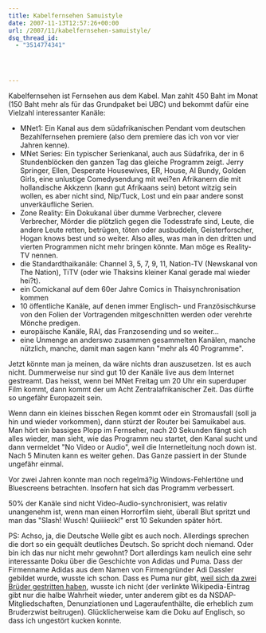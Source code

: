 ```yaml
---
title: Kabelfernsehen Samuistyle
date: 2007-11-13T12:57:26+00:00
url: /2007/11/kabelfernsehen-samuistyle/
dsq_thread_id:
  - "3514774341"




---
```

Kabelfernsehen ist Fernsehen aus dem Kabel. Man zahlt 450 Baht im Monat (150 Baht mehr als für das Grundpaket bei <span class="caps">UBC</span>) und bekommt dafür eine Vielzahl interessanter Kanäle:

* MNet1: Ein Kanal aus dem südafrikanischen Pendant vom deutschen Bezahlfernsehen premiere (also dem premiere das ich von vor vier Jahren kenne).
* MNet Series: Ein typischer Serienkanal, auch aus Südafrika, der in 6 Stundenblöcken den ganzen Tag das gleiche Programm zeigt. Jerry Springer, Ellen, Desperate Housewives, ER, House, Al Bundy, Golden Girls, eine unlustige Comedysendung mit wei?en Afrikanern die mit hollandische Akkzenn (kann gut Afrikaans sein) betont witzig sein wollen, es aber nicht sind, Nip/Tuck, Lost und ein paar andere sonst unverkäufliche Serien.
* Zone Reality: Ein Dokukanal über dumme Verbrecher, clevere Verbrecher, Mörder die plötzlich gegen die Todesstrafe sind, Leute, die andere Leute retten, betrügen, töten oder ausbuddeln, Geisterforscher, Hogan knows best und so weiter. Also alles, was man in den dritten und vierten Programmen nicht mehr bringen könnte. Man möge es Reality-TV nennen.
* die Standardthaikanäle: Channel 3, 5, 7, 9, 11, Nation-TV (Newskanal von The Nation), TiTV (oder wie Thaksins kleiner Kanal gerade mal wieder hei?t).
* ein Comickanal auf dem 60er Jahre Comics in Thaisynchronisation kommen
* 10 öffentliche Kanäle, auf denen immer Englisch- und Französischkurse von den Folien der Vortragenden mitgeschnitten werden oder verehrte Mönche predigen.
* europäische Kanäle, <span class="caps">RAI</span>, das Franzosending und so weiter...
* eine Unmenge an anderswo zusammen gesammelten Kanälen, manche nützlich, manche, damit man sagen kann "mehr als 40 Programme".

Jetzt könnte man ja meinen, da wäre nichts dran auszusetzen. Ist es auch nicht. Dummerweise nur sind gut 10 der Kanäle live aus dem Internet gestreamt. Das heisst, wenn bei MNet Freitag um 20 Uhr ein superduper Film kommt, dann kommt der um Acht Zentralafrikanischer Zeit. Das dürfte so ungefähr Europazeit sein.

Wenn dann ein kleines bisschen Regen kommt oder ein Stromausfall (soll ja hin und wieder vorkommen), dann stürzt der Router bei Samuikabel aus. Man hört ein bassiges Plopp im Fernseher, nach 20 Sekunden fängt sich alles wieder, man sieht, wie das Programm neu startet, den Kanal sucht und dann vermeldet "No Video or Audio", weil die Internetleitung noch down ist. Nach 5 Minuten kann es weiter gehen. Das Ganze passiert in der Stunde ungefähr einmal.

Vor zwei Jahren konnte man noch regelmä?ig Windows-Fehlertöne und Bluescreens betrachten. Insofern hat sich das Programm verbessert.

50% der Kanäle sind nicht Video-Audio-synchronisiert, was relativ unangenehm ist, wenn man einen Horrorfilm sieht, überall Blut spritzt und man das "Slash! Wusch! Quiiiieck!" erst 10 Sekunden später hört.

PS: Achso, ja, die Deutsche Welle gibt es auch noch. Allerdings sprechen die dort so ein gequält deutliches Deutsch. So spricht doch niemand. Oder bin ich das nur nicht mehr gewohnt? Dort allerdings kam neulich eine sehr interessante Doku über die Geschichte von Adidas und Puma. Dass der Firmenname Adidas aus dem Namen von Firmengründer Adi Dassler gebildet wurde, wusste ich schon. Dass es Puma nur gibt, [weil sich da zwei Brüder gestritten haben][1], wusste ich nicht (der verlinkte Wikipedia-Eintrag gibt nur die halbe Wahrheit wieder, unter anderem gibt es da <span class="caps">NSDAP</span>-Mitgliedschaften, Denunziationen und Lageraufenthälte, die erheblich zum Bruderzwist beitrugen). Glücklicherweise kam die Doku auf Englisch, so dass ich ungestört kucken konnte.

 [1]: http://de.wikipedia.org/wiki/Adidas#Geschichte
